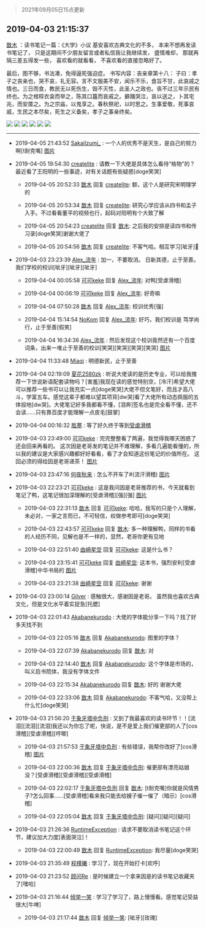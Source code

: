 > 2021年09月05日15点更新
<link rel="stylesheet" href="https://cdn.jsdelivr.net/gh/taotie6/sampleJSON@main/css/photo_show.css">


 ## 2019-04-03 21:15:37 

 [㪚木](https://www.coolapk.com/feed/11063706?shareKey=N2ViYTQ2ZWFjYzUwNjEzMTc0YTM~) ：读书笔记一篇：《大学》小议
基安喜欢古典文化的不多，
本来不想再发读书笔记了，
只是这期间不少朋友留言或者私信我让我继续发，
盛情难却，
那就再隔三差五得发一些，
喜欢看的就看看，
不喜欢看的直接忽略好了。

最后，图不够，书法凑，免得逼死强迫症。
书写内容：丧亲章第十八：
子曰<!--break-->：孝子之丧亲也，哭不哀，礼无容。言不文服美不安，闻乐不乐，食旨不甘，此哀戚之情也。三日而食，教民无以死伤生，毁不灭性，此圣人之政也。丧不过三年示民有终也。为之棺椁衣衾而举之，陈其口簋而哀戚之。擗踊哭泣，哀以送之，卜其宅兆，而安厝之。为之宗庙，以鬼享之。春秋祭祀，以时思之。生事爱敬，死事哀戚，生民之本尽矣，死生之义备矣，孝子之事亲终矣。 

<div class="album">
<img class="img-item" src="http://image.coolapk.com/feed/2019/0403/20/1081091_1554295324_7516@1080x2280.jpg" />
<img class="img-item" src="http://image.coolapk.com/feed/2019/0403/20/1081091_1554295327_7042@1079x2278.jpg" />
<img class="img-item" src="http://image.coolapk.com/feed/2019/0403/20/1081091_1554295330_2524@1080x2283.jpg" />
<img class="img-item" src="http://image.coolapk.com/feed/2019/0403/20/1081091_1554295332_8874@1078x2275.jpg" />
<img class="img-item" src="http://image.coolapk.com/feed/2019/0403/20/1081091_1554295335_461@1080x1364.jpg" />
<img class="img-item" src="http://image.coolapk.com/feed/2019/0403/20/1081091_1554295338_1919@3595x2307.jpg" />
</div>

 ------- 

- 2019-04-05 21:43:52 [SakaiIzumi_](uid=1875003) : 一个人的优秀不是天生，是自己的努力啊[t耐克嘴] [图片](http://image.coolapk.com/feed/2019/0403/14/1377950_1554271641_2759@440x440.jpg)

- 2019-04-05 19:54:30 [createlite](uid=633976) : 请教一下大佬是具体怎么看待“格物”的？
最近看了王阳明的一些事迹，对有关话题有些疑惑[doge笑哭] 

    - 2019-04-05 20:52:33 [㪚木](uid=1081091) 回复 [createlite](uid=633976): 额，这个人是研究宋明理学的 

    - 2019-04-05 20:53:34 [㪚木](uid=1081091) 回复 [createlite](uid=633976): 研究心学应该从四书和孟子入手。不过看看董平的视频也行，起码对阳明有个大致了解 

    - 2019-04-05 20:54:23 [createlite](uid=633976) 回复 [㪚木](uid=1081091): 之后我的安排是读四书和传习录[doge笑哭]谢谢大佬了 

    - 2019-04-05 20:54:56 [㪚木](uid=1081091) 回复 [createlite](uid=633976): 不客气哈。相互学习[呲牙]🍉 

- 2019-04-03 23:23:39 [Alex_流年](uid=591848) : 加一，不要取消。
日新其德，止于至善。
我们学校的校训[呲牙][呲牙][呲牙] 

    - 2019-04-04 00:05:58 [可可keke](uid=2190423) 回复 [Alex_流年](uid=591848): 对鸭[受虐滑稽] 

    - 2019-04-04 00:06:19 [可可keke](uid=2190423) 回复 [Alex_流年](uid=591848): 好奇嘛 

    - 2019-04-04 07:50:28 [㪚木](uid=1081091) 回复 [Alex_流年](uid=591848): 校训优秀[强] 

    - 2019-04-04 15:14:54 [NoKom](uid=2422104) 回复 [Alex_流年](uid=591848): 好巧，我们校训是 笃学尚行，止于至善[假笑] 

    - 2019-04-04 16:34:36 [Alex_流年](uid=591848) : 然后发现这个校训竟然还有一个百度词条，出来一堆止于至善的校训[笑哭][笑哭][笑哭][笑哭] [图片](http://image.coolapk.com/feed/2019/0404/16/591848_1554366873_7778@1080x2160.jpg)

- 2019-04-04 11:33:48 [Miaoj](uid=720718) : 明德新民，止于至善 

- 2019-04-04 02:19:09 [夏花2580zk](uid=858641) : 听说大佬读的是历史专业，可以给我推荐一下世说新语配套读物吗？[害羞]我现在读的感觉特别空，[冷汗]希望大佬可以推荐一些书可以让我充实一点[doge笑哭]大佬不但文笔好，而且才高八斗，学富五车。感觉这辈子都难以望其项背[dw哭]看了大佬所有动态佩服的五体投地[dw哭]<!--break-->。大佬笔记好多我都看不懂，[泪奔]签名也是完全看不懂，还不会读……只有靠百度才能理解一点皮毛[鼓掌] 

- 2019-04-04 00:16:32 [胜寒](uid=621479) : 等了好久终于等到[受虐滑稽](虽然有些看不懂) 

- 2019-04-03 23:49:00 [可可keke](uid=2190423) : 完完整整看了两遍，我觉得我哪天困惑了还会回来再看的。
这次因是老哥发的笔记并不难理解，多看几遍能看懂的，所以我的建议是大家感兴趣都好好看看，看了才会知道这份笔记的价值所在。
这回必须的得给因是老哥递茶！ [图片](http://image.coolapk.com/feed/2019/0403/23/2190423_1554306537_9409@500x302.jpg)

- 2019-04-03 23:47:16 [何夜秋来](uid=552467) : 怎么不开车了#(流汗滑稽) [图片](http://image.coolapk.com/feed/2019/0403/23/552467_1554306434_9134@1024x768.jpg)

- 2019-04-03 22:23:21 [可可keke](uid=2190423) : 这是我问因是老哥推荐的书，今天就看到笔记了鸭，这笔记很加深理解的[受虐滑稽][强][强] [图片](http://image.coolapk.com/feed/2019/0403/22/2190423_1554301399_236@3840x2160.jpg)

    - 2019-04-03 22:31:13 [㪚木](uid=1081091) 回复 [可可keke](uid=2190423): 哈哈，我写的只是个人理解，未必对，一家之言而已，不可轻信，权做参考即可[doge笑哭] 

    - 2019-04-03 22:43:57 [可可keke](uid=2190423) 回复 [㪚木](uid=1081091): 多一种理解鸭，同样的书看的人经历不同，见解也是不一样的，显然，老哥你更有见地 

    - 2019-04-03 22:51:40 [由崎星空](uid=1150044) 回复 [可可keke](uid=2190423): 这是什么书？ 

    - 2019-04-03 23:15:41 [可可keke](uid=2190423) 回复 [由崎星空](uid=1150044): 这本书，强烈安利[受虐滑稽]中华书局的 [图片](http://image.coolapk.com/feed/2019/0403/23/2190423_1554304539_3212@1819x2533.jpg)

    - 2019-04-03 23:21:38 [由崎星空](uid=1150044) 回复 [可可keke](uid=2190423): 谢谢 

- 2019-04-03 23:00:14 [Gilver](uid=683603) : 感触很大，感谢因是老哥。
虽然我也喜欢古典文化，但是文化水平着实捉急[托腮] 

- 2019-04-03 22:01:43 [Akabanekurodo](uid=1745836) : 大佬的字体能分享一下吗？找了好多天找不到 

    - 2019-04-03 22:05:16 [㪚木](uid=1081091) 回复 [Akabanekurodo](uid=1745836): 图里的字体？ 

    - 2019-04-03 22:07:39 [Akabanekurodo](uid=1745836) 回复 [㪚木](uid=1081091): 对 

    - 2019-04-03 22:14:40 [㪚木](uid=1081091) 回复 [Akabanekurodo](uid=1745836): 这个字体是市场的，叫义启书院体，我没有字体文件 

    - 2019-04-03 22:15:34 [Akabanekurodo](uid=1745836) 回复 [㪚木](uid=1081091): 好的  谢谢大佬 

    - 2019-04-03 22:33:06 [㪚木](uid=1081091) 回复 [Akabanekurodo](uid=1745836): 不客气哈，又没帮上什么忙[doge笑哭] 

- 2019-04-03 21:56:20 [于象牙塔中负刑](uid=1938509) : 又到了我最喜欢的读书环节！！[流泪][流泪][流泪]我还以为你忘了呢，快说，是不是爱上我们催更部的人了[cos滑稽][受虐滑稽][哼唧] 

    - 2019-04-03 21:57:53 [于象牙塔中负刑](uid=1938509) : 有些错误，我帮你改好了[cos滑稽] [图片](http://image.coolapk.com/feed/2019/0403/21/1938509_1554299870_7034@1080x2248.jpg)

    - 2019-04-03 22:00:36 [㪚木](uid=1081091) 回复 [于象牙塔中负刑](uid=1938509): 催更部有漂亮姑娘没？[受虐滑稽][受虐滑稽][受虐滑稽] 

    - 2019-04-03 22:02:17 [于象牙塔中负刑](uid=1938509) 回复 [㪚木](uid=1081091): [t耐克嘴]你就是风情男子?怎么回事……[受虐滑稽]看来我只能去给嫂子催一催了（暗示）[cos滑稽] 

    - 2019-04-03 22:05:04 [㪚木](uid=1081091) 回复 [于象牙塔中负刑](uid=1938509): [疑问][疑问][疑问] 

- 2019-04-03 21:26:36 [RuntimeException](uid=950210) : 请求不要取消读书笔记这个环节，建议加大力度[表面哭泣]！ 

    - 2019-04-03 22:00:49 [㪚木](uid=1081091) 回复 [RuntimeException](uid=950210): 我尽量[doge笑哭] 

- 2019-04-03 21:35:49 [程槿曦](uid=1718314) : 学习了，现在开始打卡[欢呼] 

- 2019-04-03 21:23:52 [顾问Re](uid=886479) : 是时候建立一个拿来因是的读书笔记收藏夹了[嘿哈] 

- 2019-04-03 21:16:44 [倾举一笑](uid=1336808) : 学习了学习了，路上慢慢看。感觉笔记受益很大[牛啤] 

    - 2019-04-03 21:17:44 [㪚木](uid=1081091) 回复 [倾举一笑](uid=1336808): [呲牙][玫瑰] 

